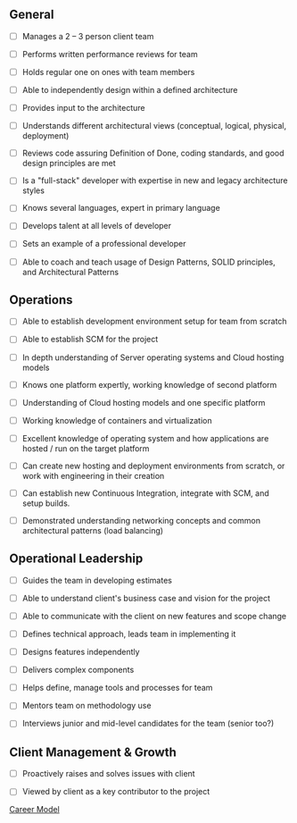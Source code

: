 ## **General**

- [ ]  Manages a 2 – 3 person client team
    
- [ ]  Performs written performance reviews for team
    
- [ ]  Holds regular one on ones with team members
    
- [ ]  Able to independently design within a defined architecture
    
- [ ]  Provides input to the architecture
    
- [ ]  Understands different architectural views (conceptual, logical, physical, deployment)
    
- [ ]  Reviews code assuring Definition of Done, coding standards, and good design principles are met
    
- [ ]  Is a "full-stack" developer with expertise in new and legacy architecture styles
    
- [ ]  Knows several languages, expert in primary language
    
- [ ]  Develops talent at all levels of developer
    
- [ ]  Sets an example of a professional developer
    
- [ ]  Able to coach and teach usage of Design Patterns, SOLID principles, and Architectural Patterns
    

## **Operations**

- [ ]  Able to establish development environment setup for team from scratch
    
- [ ]  Able to establish SCM for the project
    
- [ ]  In depth understanding of Server operating systems and Cloud hosting models
    
- [ ]  Knows one platform expertly, working knowledge of second platform
    
- [ ]  Understanding of Cloud hosting models and one specific platform
    
- [ ]  Working knowledge of containers and virtualization
    
- [ ]  Excellent knowledge of operating system and how applications are hosted / run on the target platform
    
- [ ]  Can create new hosting and deployment environments from scratch, or work with engineering in their creation
    
- [ ]  Can establish new Continuous Integration, integrate with SCM, and setup builds.
    
- [ ]  Demonstrated understanding networking concepts and common architectural patterns (load balancing)
    

## **Operational Leadership**

- [ ]  Guides the team in developing estimates
    
- [ ]  Able to understand client's business case and vision for the project
    
- [ ]  Able to communicate with the client on new features and scope change
    
- [ ]  Defines technical approach, leads team in implementing it
    
- [ ]  Designs features independently
    
- [ ]  Delivers complex components
    
- [ ]  Helps define, manage tools and processes for team
    
- [ ]  Mentors team on methodology use
    
- [ ]  Interviews junior and mid-level candidates for the team (senior too?)
    

## **Client Management & Growth**

- [ ]  Proactively raises and solves issues with client
    
- [ ]  Viewed by client as a key contributor to the project
    

[Career Model](https://nexient.atlassian.net/wiki/spaces/CP/pages/4423732 "/wiki/spaces/CP/pages/4423732")
